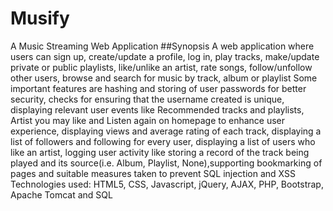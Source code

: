 # Musify
A Music Streaming Web Application
##Synopsis
A web application where users can sign up, create/update a profile, log in, play tracks, make/update private or public playlists, like/unlike an artist, rate songs, follow/unfollow other users, browse and search for music by track, album or playlist 
Some important features are hashing and storing of user passwords for better security, checks for ensuring that the username created is unique, displaying relevant user events like Recommended tracks and playlists, Artist you may like and Listen again on homepage to enhance user experience, displaying views and average rating of each track, displaying a list of followers and following for every user, displaying a list of users who like an artist, logging user activity like storing a record of the track being played and its source(i.e. Album, Playlist, None),supporting bookmarking of pages and suitable measures taken to prevent SQL injection and XSS 
Technologies used: HTML5, CSS, Javascript, jQuery, AJAX, PHP, Bootstrap, Apache Tomcat and SQL

